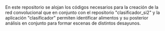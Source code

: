 En este repositorio se alojan los códigos necesarios para la creación de la red convolucional que en conjunto con el repositorio "clasificador_si2" y la aplicación "clasificador" permiten 
identificar alimentos y su posterior análisis en conjunto para formar escenas de distintos desayunos.
